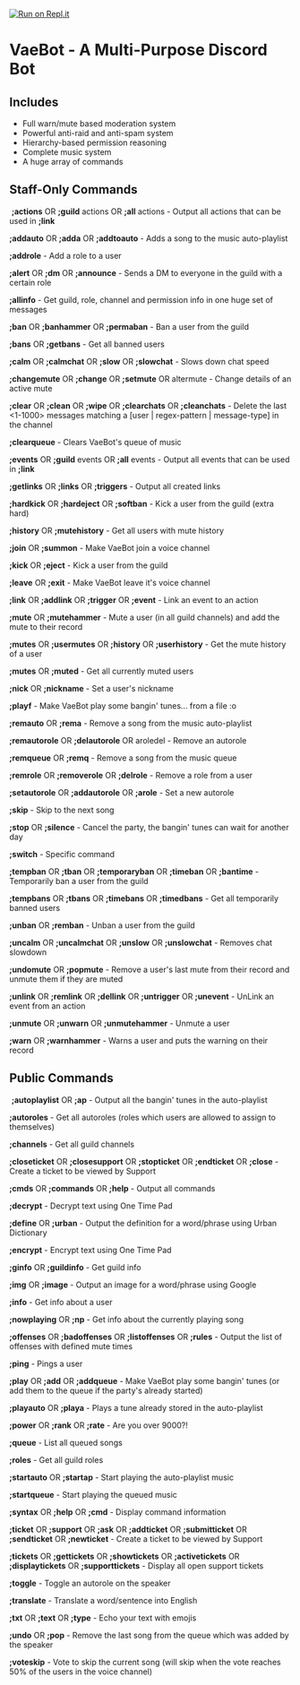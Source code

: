 [![Run on Repl.it](https://repl.it/badge/github/Vaeb/VaeBot)](https://repl.it/github/Vaeb/VaeBot)
# VaeBot - A Multi-Purpose Discord Bot

## Includes
- Full warn/mute based moderation system
- Powerful anti-raid and anti-spam system
- Hierarchy-based permission reasoning
- Complete music system
- A huge array of commands

## Staff-Only Commands
​
**;actions** OR **;guild** actions OR **;all** actions - Output all actions that can be used in **;link**

**;addauto** OR **;adda** OR **;addtoauto** - Adds a song to the music auto-playlist

**;addrole** - Add a role to a user

**;alert** OR **;dm** OR **;announce** - Sends a DM to everyone in the guild with a certain role

**;allinfo** - Get guild, role, channel and permission info in one huge set of messages

**;ban** OR **;banhammer** OR **;permaban** - Ban a user from the guild

**;bans** OR **;getbans** - Get all banned users

**;calm** OR **;calmchat** OR **;slow** OR **;slowchat** - Slows down chat speed

**;changemute** OR **;change** OR **;setmute** OR altermute - Change details of an active mute

**;clear** OR **;clean** OR **;wipe** OR **;clearchats** OR **;cleanchats** - Delete the last <1-1000> messages matching a [user | regex-pattern | message-type] in the channel

**;clearqueue** - Clears VaeBot's queue of music

**;events** OR **;guild** events OR **;all** events - Output all events that can be used in **;link**

**;getlinks** OR **;links** OR **;triggers** - Output all created links

**;hardkick** OR **;hardeject** OR **;softban** - Kick a user from the guild (extra hard)

**;history** OR **;mutehistory** - Get all users with mute history

**;join** OR **;summon** - Make VaeBot join a voice channel

**;kick** OR **;eject** - Kick a user from the guild

**;leave** OR **;exit** - Make VaeBot leave it's voice channel

**;link** OR **;addlink** OR **;trigger** OR **;event** - Link an event to an action

**;mute** OR **;mutehammer** - Mute a user (in all guild channels) and add the mute to their record

**;mutes** OR **;usermutes** OR **;history** OR **;userhistory** - Get the mute history of a user

**;mutes** OR **;muted** - Get all currently muted users

**;nick** OR **;nickname** - Set a user's nickname

**;playf** - Make VaeBot play some bangin' tunes... from a file :o

**;remauto** OR **;rema** - Remove a song from the music auto-playlist

**;remautorole** OR **;delautorole** OR aroledel - Remove an autorole

**;remqueue** OR **;remq** - Remove a song from the music queue

**;remrole** OR **;removerole** OR **;delrole** - Remove a role from a user

**;setautorole** OR **;addautorole** OR **;arole** - Set a new autorole

**;skip** - Skip to the next song

**;stop** OR **;silence** - Cancel the party, the bangin' tunes can wait for another day

**;switch** - Specific command

**;tempban** OR **;tban** OR **;temporaryban** OR **;timeban** OR **;bantime** - Temporarily ban a user from the guild

**;tempbans** OR **;tbans** OR **;timebans** OR **;timedbans** - Get all temporarily banned users

**;unban** OR **;remban** - Unban a user from the guild

**;uncalm** OR **;uncalmchat** OR **;unslow** OR **;unslowchat** - Removes chat slowdown

**;undomute** OR **;popmute** - Remove a user's last mute from their record and unmute them if they are muted

**;unlink** OR **;remlink** OR **;dellink** OR **;untrigger** OR **;unevent** - UnLink an event from an action

**;unmute** OR **;unwarn** OR **;unmutehammer** - Unmute a user

**;warn** OR **;warnhammer** - Warns a user and puts the warning on their record


## Public Commands
​
**;autoplaylist** OR **;ap** - Output all the bangin' tunes in the auto-playlist

**;autoroles** - Get all autoroles (roles which users are allowed to assign to themselves)

**;channels** - Get all guild channels

**;closeticket** OR **;closesupport** OR **;stopticket** OR **;endticket** OR **;close** - Create a ticket to be viewed by Support

**;cmds** OR **;commands** OR **;help** - Output all commands

**;decrypt** - Decrypt text using One Time Pad

**;define** OR **;urban** - Output the definition for a word/phrase using Urban Dictionary

**;encrypt** - Encrypt text using One Time Pad

**;ginfo** OR **;guildinfo** - Get guild info

**;img** OR **;image** - Output an image for a word/phrase using Google

**;info** - Get info about a user

**;nowplaying** OR **;np** - Get info about the currently playing song

**;offenses** OR **;badoffenses** OR **;listoffenses** OR **;rules** - Output the list of offenses with defined mute times

**;ping** - Pings a user

**;play** OR **;add** OR **;addqueue** - Make VaeBot play some bangin' tunes (or add them to the queue if the party's already started)

**;playauto** OR **;playa** - Plays a tune already stored in the auto-playlist

**;power** OR **;rank** OR **;rate** - Are you over 9000?!

**;queue** - List all queued songs

**;roles** - Get all guild roles

**;startauto** OR **;startap** - Start playing the auto-playlist music

**;startqueue** - Start playing the queued music

**;syntax** OR **;help** OR **;cmd** - Display command information

**;ticket** OR **;support** OR **;ask** OR **;addticket** OR **;submitticket** OR **;sendticket** OR **;newticket** - Create a ticket to be viewed by Support

**;tickets** OR **;gettickets** OR **;showtickets** OR **;activetickets** OR **;displaytickets** OR **;supporttickets** - Display all open support tickets

**;toggle** - Toggle an autorole on the speaker

**;translate** - Translate a word/sentence into English

**;txt** OR **;text** OR **;type** - Echo your text with emojis

**;undo** OR **;pop** - Remove the last song from the queue which was added by the speaker

**;voteskip** - Vote to skip the current song (will skip when the vote reaches 50% of the users in the voice channel)
